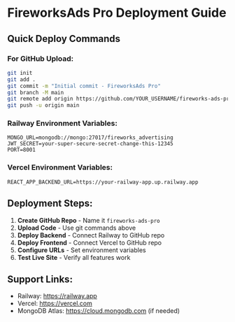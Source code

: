 # FireworksAds Pro Deployment Guide

## Quick Deploy Commands

### For GitHub Upload:
```bash
git init
git add .
git commit -m "Initial commit - FireworksAds Pro"
git branch -M main
git remote add origin https://github.com/YOUR_USERNAME/fireworks-ads-pro.git
git push -u origin main
```

### Railway Environment Variables:
```
MONGO_URL=mongodb://mongo:27017/fireworks_advertising
JWT_SECRET=your-super-secure-secret-change-this-12345
PORT=8001
```

### Vercel Environment Variables:
```
REACT_APP_BACKEND_URL=https://your-railway-app.up.railway.app
```

## Deployment Steps:

1. **Create GitHub Repo** - Name it `fireworks-ads-pro`
2. **Upload Code** - Use git commands above
3. **Deploy Backend** - Connect Railway to GitHub repo
4. **Deploy Frontend** - Connect Vercel to GitHub repo  
5. **Configure URLs** - Set environment variables
6. **Test Live Site** - Verify all features work

## Support Links:
- Railway: https://railway.app
- Vercel: https://vercel.com
- MongoDB Atlas: https://cloud.mongodb.com (if needed)
